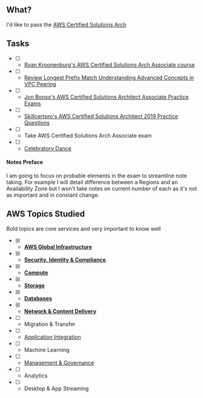 ## What?
I'd like to pass the [AWS Certified Solutions Arch](Associatehttps://aws.amazon.com/certification/certified-solutions-architect-associate/)

## Tasks
- [ ] - [Ryan Kroonenburg's AWS Certified Solutions Arch Associate course](https://www.udemy.com/course/aws-certified-solutions-architect-associate/)
- [ ] - [Review Longest Prefix Match Understanding Advanced Concepts in VPC Peering](https://tutorialsdojo.com/longest-prefix-match-understanding-advanced-concepts-in-vpc-peering/)
- [ ] - [Jon Bonso's AWS Certified Solutions Architect Associate Practice Exams](https://www.udemy.com/course/aws-certified-solutions-architect-associate-amazon-practice-exams/)
- [ ] - [Skillcertpro's AWS Certified Solutions Architect 2019 Practice Questions](https://www.udemy.com/course/aws-certified-solutions-architect-2018-practice-questions/)
- [ ] - Take AWS Certified Solutions Arch Associate exam
- [ ] - [Celebratory Dance](https://media.giphy.com/media/6fScAIQR0P0xW/giphy.gif)

#### Notes Preface
I am going to focus on probable elements in the exam to streamline note taking. For example I will detail difference between a Regions and an Availability Zone but I won't take notes on current number of each as it's not as important and in constant change.

## AWS Topics Studied
Bold topics are core services and very important to know well
- [x] - [**AWS Global Infrastructure**](./aws-global-infrastructure.md)
- [x] - [**Security, Identity & Compliance**](security-identity-compliance.md)
- [x] - [**Compute**](./compute.md)
- [x] - [**Storage**](./storage.md)
- [x] - [**Databases**](./databases.md)
- [x] - [**Network & Content Delivery**](./network-content-delivery.md)
- [ ] - Migration & Transfer
- [ ] - [Application Integration](./application-integration.md)
- [ ] - Machine Learning
- [ ] - [Management & Governance](./management-governance.md)
- [ ] - Analytics
- [ ] - Desktop & App Streaming
